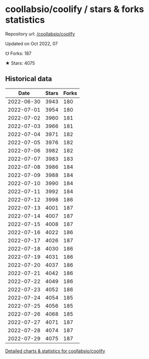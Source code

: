 # coollabsio/coolify / stars & forks statistics

Repository url: [/coollabsio/coolify](https://github.com/coollabsio/coolify)

Updated on Oct 2022, 07

☋ Forks: 187

★ Stars: 4075

## Historical data
| Date | Stars | Forks |
|------|-------|-------|
| 2022-06-30 | 3943 | 180 | 
| 2022-07-01 | 3954 | 180 | 
| 2022-07-02 | 3960 | 181 | 
| 2022-07-03 | 3966 | 181 | 
| 2022-07-04 | 3971 | 182 | 
| 2022-07-05 | 3976 | 182 | 
| 2022-07-06 | 3982 | 182 | 
| 2022-07-07 | 3983 | 183 | 
| 2022-07-08 | 3986 | 184 | 
| 2022-07-09 | 3988 | 184 | 
| 2022-07-10 | 3990 | 184 | 
| 2022-07-11 | 3992 | 184 | 
| 2022-07-12 | 3998 | 186 | 
| 2022-07-13 | 4001 | 187 | 
| 2022-07-14 | 4007 | 187 | 
| 2022-07-15 | 4008 | 187 | 
| 2022-07-16 | 4022 | 186 | 
| 2022-07-17 | 4026 | 187 | 
| 2022-07-18 | 4030 | 186 | 
| 2022-07-19 | 4031 | 186 | 
| 2022-07-20 | 4037 | 186 | 
| 2022-07-21 | 4042 | 186 | 
| 2022-07-22 | 4049 | 186 | 
| 2022-07-23 | 4052 | 186 | 
| 2022-07-24 | 4054 | 185 | 
| 2022-07-25 | 4056 | 185 | 
| 2022-07-26 | 4068 | 185 | 
| 2022-07-27 | 4071 | 187 | 
| 2022-07-28 | 4074 | 187 | 
| 2022-07-29 | 4075 | 187 | 


[Detailed charts & statistics for coollabsio/coolify](https://reviewgithub.com/rep/coollabsio/coolify)
